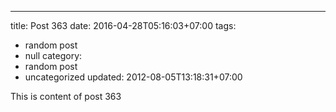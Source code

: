 ---
title: Post 363
date: 2016-04-28T05:16:03+07:00
tags:
  - random post
  - null
category:
  - random post
  - uncategorized
updated: 2012-08-05T13:18:31+07:00

This is content of post 363